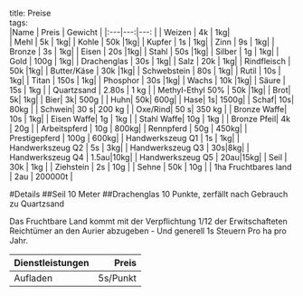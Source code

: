 title: Preise  
tags:   
|Name | Preis | Gewicht |
|:---|---:|---: |
| Weizen | 4k | 1kg|  
| Mehl | 5k |  1kg|
| Kohle | 50k |1kg|
| Kupfer | 1s |  1kg|
| Zinn | 9s |  1kg|
| Bronze | 3s |  1kg|
| Eisen  | 20s |1kg|
| Stahl  | 50s |1kg|
| Silber | 1g  |  1kg|
| Gold | 100g |  1kg|
| Drachenglas | 30s |  1kg|
| Salz | 20k |  1kg|
| Rindfleisch | 50k |1kg|
| Butter/Käse | 30k |1kg|
| Schwebstein | 80s |  1kg|
| Rutil | 10s |  1kg|
| Titan | 150s |  1kg|
| Phosphor | 30s |1kg|
| Wachs | 10k |1kg|
| Säure | 15s | 1kg |
| Quartzsand | 2.80s | 1 kg |
| Methyl-Ethyl 50% | 50k |1kg|
| Brot| 5k| 1kg|
| Bier| 3k| 500g |
| Huhn| 50k| 600g|
| Hase| 1s| 1500g|
| Schaf| 10s| 80kg |
| Schwein| 30 s| 200 kg |
| Oxe/Rind| 50 s| 350 kg |
| Bronze Waffe| 10s | 1kg|
| Eisen Waffe| 1g | 1kg |
| Stahl Waffe| 10g | 1kg |
| Bronze Pfeil| 4k | 20g |
| Arbeitspferd | 10g | 800kg|
| Rennpferd | 50g |  450kg|
| Prestigepferd | 100g |  600kg|
| Handwerkszeug Q1 | 1s | 1kg|
| Handwerkszeug Q2 | 5s | 3kg|
| Handwerkszeug Q3 | 30s|8kg|
| Handwerkszeug Q4 | 1.5au|10kg|
| Handwerkszeug Q5 | 20au|15kg|
| Seil | 30k | 1kg |
| Ziehstein | 2s | 10g |
| Sehne | 50k | 10g |
| 1ha Fruchtbares land | 2au |  200000t |

#Details
##Seil
10 Meter
##Drachenglas
10 Punkte, zerfällt nach Gebrauch zu Quartzsand


Das Fruchtbare Land kommt mit der Verpflichtung 1/12 der Erwitschafteten Reichtümer an den Aurier abzugeben - Und generell 1s Steuern Pro ha pro Jahr.   

|Dienstleistungen | Preis |  
| :--- | ---: |  
| Aufladen | 5s/Punkt |  
